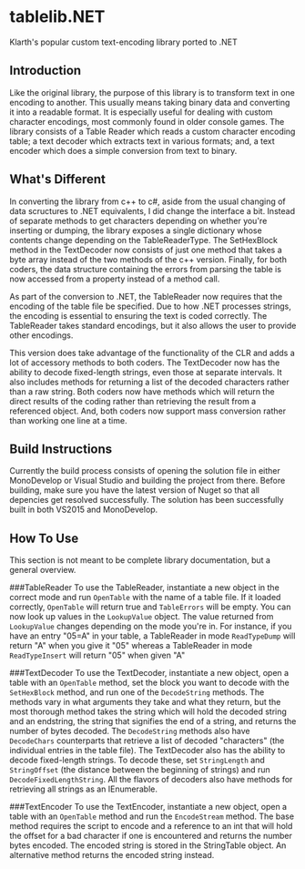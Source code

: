 # tablelib.NET
Klarth's popular custom text-encoding library ported to .NET

## Introduction
Like the original library, the purpose of this library is to transform text in one encoding to another.  This usually means taking binary data and converting it into a readable format.  It is especially useful for dealing with custom character encodings, most commonly found in older console games.  The library consists of a Table Reader which reads a custom character encoding table; a text decoder which extracts text in various formats; and, a text encoder which does a simple conversion from text to binary.

## What's Different
In converting the library from c++ to c#, aside from the usual changing of data scructures to .NET equivalents, I did change the interface a bit.  Instead of separate methods to get characters depending on whether you're inserting or dumping, the library exposes a single dictionary whose contents change depending on the TableReaderType.  The SetHexBlock method in the TextDecoder now consists of just one method that takes a byte array instead of the two methods of the c++ version.  Finally, for both coders, the data structure containing the errors from parsing the table is now accessed from a property instead of a method call.

As part of the conversion to .NET, the TableReader now requires that the encoding of the table file be specified.  Due to how .NET processes strings, the encoding is essential to ensuring the text is coded correctly.  The TableReader takes standard encodings, but it also allows the user to provide other encodings.

This version does take advantage of the functionality of the CLR and adds a lot of accessory methods to both coders.  The TextDecoder now has the ability to decode fixed-length strings, even those at separate intervals.  It also includes methods for returning a list of the decoded characters rather than a raw string.  Both coders now have methods which will return the direct results of the coding rather than retrieving the result from a referenced object.  And, both coders now support mass conversion rather than working one line at a time.

## Build Instructions
Currently the build process consists of opening the solution file in either MonoDevelop or Visual Studio and building the project from there.  Before building, make sure you have the latest version of Nuget so that all depencies get resolved successfully.  The solution has been successfully built in both VS2015 and MonoDevelop.

## How To Use
This section is not meant to be complete library documentation, but a general overview.

###TableReader
To use the TableReader, instantiate a new object in the correct mode and run `OpenTable` with the name of a table file.  If it loaded correctly, `OpenTable` will return true and `TableErrors` will be empty.  You can now look up values in the `LookupValue` object.  The value returned from `LookupValue` changes depending on the mode you're in.  For instance, if you have an entry "05=A" in your table, a TableReader in mode `ReadTypeDump` will return "A" when you give it "05" whereas a TableReader in mode `ReadTypeInsert` will return "05" when given "A"

###TextDecoder
To use the TextDecoder, instantiate a new object, open a table with an `OpenTable` method, set the block you want to decode with the `SetHexBlock` method, and run one of the `DecodeString` methods.  The methods vary in what arguments they take and what they return, but the most thorough method takes the string which will hold the decoded string and an endstring, the string that signifies the end of a string, and returns the number of bytes decoded.  The `DecodeString` methods also have `DecodeChars` counterparts that retrieve a list of decoded "characters" (the individual entries in the table file).
The TextDecoder also has the ability to decode fixed-length strings.  To decode these, set `StringLength` and `StringOffset` (the distance between the beginning of strings) and run `DecodeFixedLengthString`.
All the flavors of decoders also have methods for retrieving all strings as an IEnumerable.

###TextEncoder
To use the TextEncoder, instantiate a new object, open a table with an `OpenTable` method and run the `EncodeStream` method.  The base method requires the script to encode and a reference to an int that will hold the offset for a bad character if one is encountered and returns the number bytes encoded.  The encoded string is stored in the StringTable object.  An alternative method returns the encoded string instead.
